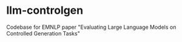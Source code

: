 # llm-controlgen
Codebase for EMNLP paper "Evaluating Large Language Models on Controlled Generation Tasks"
